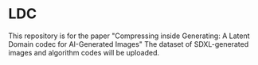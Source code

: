 # LDC
This repository is for the paper "Compressing inside Generating: A Latent Domain codec for AI-Generated Images"
The dataset of SDXL-generated images and algorithm codes will be uploaded. 
